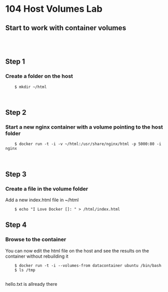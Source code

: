 
# 104 Host Volumes Lab

## Start to work with container volumes 

<br>
<br>



## Step 1 
### Create a folder on the host 

```{r, engine='bash', count_lines}
    $ mkdir ~/html
```
<br>



## Step 2
### Start a new nginx container with a volume pointing  to the host folder  


```{r, engine='bash', count_lines}
    $ docker run -t -i -v ~/html:/usr/share/nginx/html -p 5000:80 -i nginx
```

<br>

## Step 3
### Create a file in the volume folder 

Add a new index.html file in ~/html 
```{r, engine='bash', count_lines}
    $ echo "I Love Docker []: " > /html/index.html
```


## Step 4
### Browse to the container 

You can now edit the html file on the host and see the results on the container without rebuilding it 

```{r, engine='bash', count_lines}
    $ docker run -t -i --volumes-from datacontainer ubuntu /bin/bash
    $ ls /tmp
   
```

hello.txt is allready there 

